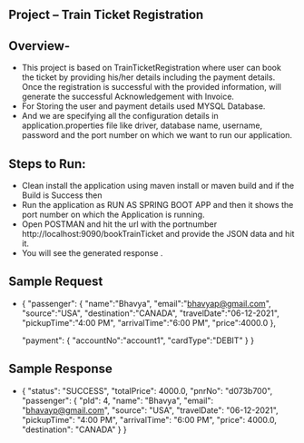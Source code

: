 ## Project – Train Ticket Registration
## Overview-
* This project is based on TrainTicketRegistration where user can book the ticket by providing his/her details including the payment details. Once the registration is successful with the provided information, will generate the successful Acknowledgement with Invoice.
* For Storing the user and payment details used MYSQL Database.
* And we are specifying all the configuration details in application.properties file like driver, database name, username, password and the port number on which we want to run our application.
## Steps to Run:
* Clean install the application using maven install or maven build and if the Build is Success then
* Run the application as RUN AS SPRING BOOT APP and then it shows the port number on which the 
Application is running.
* Open POSTMAN and hit the url with the portnumber http://localhost:9090/bookTrainTicket and provide the JSON data and hit it.
* You will see the generated response .
## Sample Request
* {
    "passenger": {
        "name":"Bhavya",
        "email":"bhavyap@gmail.com",
        "source":"USA",
        "destination":"CANADA",
        "travelDate":"06-12-2021",
        "pickupTime":"4:00 PM",
        "arrivalTime":"6:00 PM",
        "price":4000.0
    },

    "payment": {
        "accountNo":"account1",
        "cardType":"DEBIT"
    }
}

## Sample Response
* {
    "status": "SUCCESS",
    "totalPrice": 4000.0,
    "pnrNo": "d073b700",
    "passenger": {
        "pId": 4,
        "name": "Bhavya",
        "email": "bhavayp@gmail.com",
        "source": "USA",
        "travelDate": "06-12-2021",
        "pickupTime": "4:00 PM",
        "arrivalTime": "6:00 PM",
        "price": 4000.0,
        "destination": "CANADA"
    }
}
